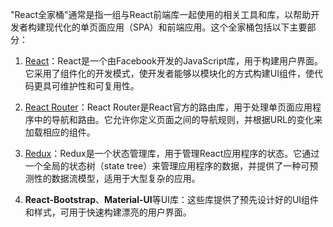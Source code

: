 "React全家桶"通常是指一组与React前端库一起使用的相关工具和库，以帮助开发者构建现代化的单页面应用（SPA）和前端应用。这个全家桶包括以下主要部分：

1. [React](./react.md)：React是一个由Facebook开发的JavaScript库，用于构建用户界面。它采用了组件化的开发模式，使开发者能够以模块化的方式构建UI组件，使代码更具可维护性和可复用性。

2. [React Router](./ReactRouter.md)：React Router是React官方的路由库，用于处理单页面应用程序中的导航和路由。它允许你定义页面之间的导航规则，并根据URL的变化来加载相应的组件。

3. [Redux](./Reduxr.md)：Redux是一个状态管理库，用于管理React应用程序的状态。它通过一个全局的状态树（state tree）来管理应用程序的数据，并提供了一种可预测性的数据流模型，适用于大型复杂的应用。

4. **React-Bootstrap**、**Material-UI**等UI库：这些库提供了预先设计好的UI组件和样式，可用于快速构建漂亮的用户界面。
